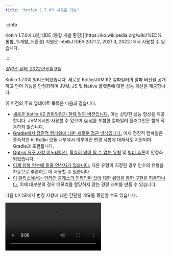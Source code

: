```yaml
---
title: "Kotlin 1.7.0의 새로운 기능"
---
```

:::info
<p>
   Kotlin 1.7.0에 대한 [IDE (통합 개발 환경)](https://ko.wikipedia.org/wiki/%ED% 통합_%개발_%환경) 지원은 IntelliJ IDEA 2021.2, 2021.3, 2022.1에서 사용할 수 있습니다.
</p>

:::

_[릴리스 날짜: 2022년 6월 9일](releases#release-details)_

Kotlin 1.7.0이 릴리스되었습니다. 새로운 Kotlin/JVM K2 컴파일러의 알파 버전을 공개하고 언어 기능을 안정화하며 JVM, JS 및 Native 플랫폼에 대한 성능 개선을 제공합니다.

이 버전의 주요 업데이트 목록은 다음과 같습니다.

* [새로운 Kotlin K2 컴파일러가 현재 알파 버전입니다.](#new-kotlin-k2-compiler-for-the-jvm-in-alpha) 이는 상당한 성능 향상을 제공합니다. JVM에서만 사용할 수 있으며 [kapt](kapt)를 포함한 컴파일러 플러그인은 함께 작동하지 않습니다.
* [Gradle에서 점진적 컴파일에 대한 새로운 접근 방식입니다.](#a-new-approach-to-incremental-compilation) 이제 점진적 컴파일은 종속적인 비 Kotlin 모듈 내부에서 이루어진 변경 사항에 대해서도 지원되며 Gradle과 호환됩니다.
* [Opt-in 요구 사항 어노테이션](#stable-opt-in-requirements), [확실히 널이 될 수 없는 유형](#stable-definitely-non-nullable-types) 및 [빌더 추론](#stable-builder-inference)이 안정화되었습니다.
* [이제 유형 인수에 밑줄 연산자가 있습니다.](#underscore-operator-for-type-arguments) 다른 유형이 지정된 경우 인수의 유형을 자동으로 추론하는 데 사용할 수 있습니다.
* [이 릴리스에서는 인라인 클래스의 인라인된 값에 대한 위임을 통한 구현을 허용합니다.](#allow-implementation-by-delegation-to-an-inlined-value-of-an-inline-class) 이제 대부분의 경우 메모리를 할당하지 않는 경량 래퍼를 만들 수 있습니다.

다음 비디오에서 변경 사항에 대한 간단한 개요를 확인할 수도 있습니다.

<video src="https://www.youtube.com/v/54WEfLKtCGk" title="What's new in Kotlin 1.7.0"/>

## JVM용 새로운 Kotlin K2 컴파일러(알파)

이 Kotlin 릴리스는 새로운 Kotlin K2 컴파일러의 **알파** 버전을 소개합니다. 새로운 컴파일러는 새로운 언어 기능 개발 속도를 높이고, Kotlin이 지원하는 모든 플랫폼을 통합하고, 성능을 개선하고, 컴파일러 확장에 대한 API를 제공하는 것을 목표로 합니다.

새로운 컴파일러와 그 이점에 대한 자세한 설명이 이미 게시되었습니다.

* [새로운 Kotlin 컴파일러로 가는 길](https://www.youtube.com/watch?v=iTdJJq_LyoY)
* [K2 컴파일러: 하향식 보기](https://www.youtube.com/watch?v=db19VFLZqJM)

새로운 K2 컴파일러의 알파 버전에서는 주로 성능 개선에 중점을 두었으며 JVM 프로젝트에서만 작동한다는 점을 지적하는 것이 중요합니다. Kotlin/JS, Kotlin/Native 또는 기타 멀티 플랫폼 프로젝트를 지원하지 않으며 [kapt](kapt)를 포함한 컴파일러 플러그인은 함께 작동하지 않습니다.

내부 프로젝트에서 일부 뛰어난 결과를 보여주는 벤치마크는 다음과 같습니다.

| 프로젝트       | 현재 Kotlin 컴파일러 성능 | 새로운 K2 Kotlin 컴파일러 성능 | 성능 향상 |
|---------------|-------------------------------------|------------------------------------|-------------------|
| Kotlin        | 2.2 KLOC/s                          | 4.8 KLOC/s                         | ~ x2.2            |
| YouTrack      | 1.8 KLOC/s                          | 4.2 KLOC/s                         | ~ x2.3            |
| IntelliJ IDEA | 1.8 KLOC/s                          | 3.9 KLOC/s                         | ~ x2.2            |
| Space         | 1.2 KLOC/s                          | 2.8 KLOC/s                         | ~ x2.3            |
:::note
KLOC/s 성능 수치는 컴파일러가 초당 처리하는 코드 줄 수(천 줄)를 나타냅니다.

JVM 프로젝트에서 성능 향상을 확인하고 이전 컴파일러의 결과와 비교할 수 있습니다. Kotlin K2 컴파일러를 활성화하려면 다음 컴파일러 옵션을 사용하십시오.

```bash
-Xuse-k2
```

또한 K2 컴파일러에는 [여러 버그 수정 사항이 포함되어 있습니다.](https://youtrack.jetbrains.com/issues/KT?q=tag:%20FIR-preview-qa%20%23Resolved) 이 목록에서 **상태: 열기**가 있는 문제도 실제로 K2에서 수정되었습니다.

다음 Kotlin 릴리스에서는 K2 컴파일러의 안정성을 개선하고 더 많은 기능을 제공할 예정이니 계속 지켜봐 주세요!

Kotlin K2 컴파일러에 성능 문제가 있는 경우 [문제 추적기에 보고해 주세요.](https://kotl.in/issue)

## 언어

Kotlin 1.7.0에서는 위임을 통한 구현과 유형 인수에 대한 새로운 밑줄 연산자를 지원합니다. 또한 이전 릴리스에서 미리 보기로 도입된 여러 언어 기능을 안정화합니다.

* [인라인 클래스의 인라인된 값에 대한 위임을 통한 구현](#allow-implementation-by-delegation-to-an-inlined-value-of-an-inline-class)
* [유형 인수에 대한 밑줄 연산자](#underscore-operator-for-type-arguments)
* [안정적인 빌더 추론](#stable-builder-inference)
* [안정적인 Opt-in 요구 사항](#stable-opt-in-requirements)
* [안정적인 확실히 널이 될 수 없는 유형](#stable-definitely-non-nullable-types)

### 인라인 클래스의 인라인된 값에 대한 위임을 통한 구현 허용

값 또는 클래스 인스턴스에 대한 경량 래퍼를 만들려면 모든 인터페이스 메서드를 직접 구현해야 합니다. 위임을 통한 구현은 이 문제를 해결하지만 1.7.0 이전에는 인라인 클래스에서 작동하지 않았습니다. 이 제한 사항이 제거되어 이제 대부분의 경우 메모리를 할당하지 않는 경량 래퍼를 만들 수 있습니다.

```kotlin
interface Bar {
    fun foo() = "foo"
}

@JvmInline
value class BarWrapper(val bar: Bar): Bar by bar

fun main() {
    val bw = BarWrapper(object: Bar {})
    println(bw.foo())
}
```

### 유형 인수에 대한 밑줄 연산자

Kotlin 1.7.0에서는 유형 인수에 대한 밑줄 연산자 `_`를 도입합니다. 다른 유형이 지정된 경우 이를 사용하여 유형 인수를 자동으로 추론할 수 있습니다.

```kotlin
abstract class SomeClass<T> {
    abstract fun execute(): T
}

class SomeImplementation : SomeClass<String>() {
    override fun execute(): String = "Test"
}

class OtherImplementation : SomeClass<Int>() {
    override fun execute(): Int = 42
}

object Runner {
    inline fun <reified S: SomeClass<T>, T> run(): T {
        return S::class.java.getDeclaredConstructor().newInstance().execute()
    }
}

fun main() {
    // T는 SomeImplementation이 SomeClass<String>에서 파생되었기 때문에 String으로 추론됩니다.
    val s = Runner.run<SomeImplementation, _>()
    assert(s == "Test")

    // T는 OtherImplementation이 SomeClass<Int>에서 파생되었기 때문에 Int로 추론됩니다.
    val n = Runner.run<OtherImplementation, _>()
    assert(n == 42)
}
```

변수 목록의 모든 위치에서 밑줄 연산자를 사용하여 유형 인수를 추론할 수 있습니다.

:::

### 안정적인 빌더 추론

빌더 추론은 일반 빌더 함수를 호출할 때 유용한 특수한 종류의 유형 추론입니다. 컴파일러가 람다 인수 내부의 다른 호출에 대한 유형 정보를 사용하여 호출의 유형 인수를 추론하는 데 도움이 됩니다.

1.7.0부터 일반 유형 추론이 `-Xenable-builder-inference` 컴파일러 옵션을 지정하지 않고는 유형에 대한 충분한 정보를 얻을 수 없는 경우 빌더 추론이 자동으로 활성화됩니다. 이 옵션은 [1.6.0에서 도입되었습니다.](whatsnew16#changes-to-builder-inference)

[사용자 지정 일반 빌더를 작성하는 방법을 알아보세요.](using-builders-with-builder-inference)

### 안정적인 Opt-in 요구 사항

[Opt-in 요구 사항](opt-in-requirements)이 이제 [안정적](components-stability)이며 추가 컴파일러 구성이 필요하지 않습니다.

1.7.0 이전에는 경고를 피하기 위해 opt-in 기능 자체에 인수 `-opt-in=kotlin.RequiresOptIn`이 필요했습니다. 더 이상 필요하지 않지만 컴파일러 인수 `-opt-in`을 사용하여 다른 어노테이션([모듈](opt-in-requirements#opt-in-a-module))에 대해 opt-in할 수 있습니다.

### 안정적인 확실히 널이 될 수 없는 유형

Kotlin 1.7.0에서 확실히 널이 될 수 없는 유형이 [안정](components-stability)으로 승격되었습니다. 일반 Java 클래스 및 인터페이스를 확장할 때 더 나은 상호 운용성을 제공합니다.

새로운 구문 `T & Any`를 사용하여 사용 사이트에서 일반 유형 매개변수를 확실히 널이 될 수 없는 것으로 표시할 수 있습니다. 구문 형식은 [교차 유형](https://en.wikipedia.org/wiki/Intersection_type)에 대한 표기법에서 비롯되었으며 이제 `&`의 왼쪽에 있는 널이 될 수 있는 상한이 있는 유형 매개변수와 오른쪽에 있는 널이 될 수 없는 `Any`로 제한됩니다.

```kotlin
fun <T> elvisLike(x: T, y: T & Any): T & Any = x ?: y

fun main() {
    // OK
    elvisLike<String>("", "").length
    // 오류: 'null'은 널이 아닌 유형의 값이 될 수 없습니다.
    elvisLike<String>("", null).length

    // OK
    elvisLike<String?>(null, "").length
    // 오류: 'null'은 널이 아닌 유형의 값이 될 수 없습니다.
    elvisLike<String?>(null, null).length
}
```

확실히 널이 될 수 없는 유형에 대해 자세히 알아보세요.
[이 KEEP](https://github.com/Kotlin/KEEP/blob/master/proposals/definitely-non-nullable-types)에서 확인하세요.

## Kotlin/JVM

이 릴리스는 Kotlin/JVM 컴파일러 및 새로운 컴파일러 옵션에 대한 성능 개선을 제공합니다. 또한 함수형 인터페이스 생성자에 대한 호출 가능한 참조가 안정화되었습니다. 1.7.0부터 Kotlin/JVM 컴파일의 기본 대상 버전은 `1.8`입니다.

* [컴파일러 성능 최적화](#compiler-performance-optimizations)
* [새로운 컴파일러 옵션 `-Xjdk-release`](#new-compiler-option-xjdk-release)
* [함수형 인터페이스 생성자에 대한 안정적인 호출 가능한 참조](#stable-callable-references-to-functional-interface-constructors)
* [JVM 대상 버전 1.6 제거](#removed-jvm-target-version-1-6)

### 컴파일러 성능 최적화

Kotlin 1.7.0에서는 Kotlin/JVM 컴파일러에 대한 성능 개선을 도입합니다. 벤치마크에 따르면 컴파일 시간이 Kotlin 1.6.0에 비해 [평균 10% 감소했습니다.](https://youtrack.jetbrains.com/issue/KT-48233/Switching-to-JVM-IR-backend-increases-compilation-time-by-more-t#focus=Comments-27-6114542.0-0) 예를 들어 인라인 함수를 많이 사용하는 프로젝트([`kotlinx.html`을 사용하는 프로젝트](https://youtrack.jetbrains.com/issue/KT-51416/Compilation-of-kotlinx-html-DSL-should-still-be-faster))는 바이트코드 후처리가 개선되어 더 빠르게 컴파일됩니다.

### 새로운 컴파일러 옵션: -Xjdk-release

Kotlin 1.7.0에서는 새로운 컴파일러 옵션 `-Xjdk-release`를 제공합니다. 이 옵션은 [javac의 명령줄 `--release` 옵션](http://openjdk.java.net/jeps/247)과 유사합니다. `-Xjdk-release` 옵션은 대상 바이트코드 버전을 제어하고 클래스 경로에 있는 JDK의 API를 지정된 Java 버전으로 제한합니다. 예를 들어 `kotlinc -Xjdk-release=1.8`은 종속성에 있는 JDK가 버전 9 이상이더라도 `java.lang.Module`을 참조할 수 없습니다.

:::note
이 옵션은 각 JDK 배포판에 대해 효과가 [보장되지 않습니다.](https://youtrack.jetbrains.com/issue/KT-29974)

:::

[이 YouTrack 티켓](https://youtrack.jetbrains.com/issue/KT-29974/Add-a-compiler-option-Xjdk-release-similar-to-javac-s-release-to)에 의견을 남겨주세요.

### 함수형 인터페이스 생성자에 대한 안정적인 호출 가능한 참조

함수형 인터페이스 생성자에 대한 [호출 가능한 참조](reflection#callable-references)가 이제 [안정](components-stability)적입니다. [생성자 함수가 있는 인터페이스에서 호출 가능한 참조를 사용하는 함수형 인터페이스로 마이그레이션하는 방법](fun-interfaces#migration-from-an-interface-with-constructor-function-to-a-functional-interface)을 알아보세요.

[YouTrack](https://youtrack.jetbrains.com/newissue?project=kt)에서 발견한 문제를 보고해주세요.

### JVM 대상 버전 1.6 제거

Kotlin/JVM 컴파일의 기본 대상 버전은 `1.8`입니다. `1.6` 대상이 제거되었습니다.

JVM 대상 1.8 이상으로 마이그레이션하세요. JVM 대상 버전을 업데이트하는 방법은 다음과 같습니다.

* [Gradle](gradle-compiler-options#attributes-specific-to-jvm)
* [Maven](maven#attributes-specific-to-jvm)
* [명령줄 컴파일러](compiler-reference#jvm-target-version)

## Kotlin/Native

Kotlin 1.7.0에는 Objective-C 및 Swift 상호 운용성에 대한 변경 사항과 이전 릴리스에서 도입된 기능을 안정화하는 기능이 포함되어 있습니다. 또한 새로운 메모리 관리자에 대한 성능 개선과 기타 업데이트가 제공됩니다.

* [새로운 메모리 관리자에 대한 성능 개선](#performance-improvements-for-the-new-memory-manager)
* [JVM 및 JS IR 백엔드를 사용한 통합 컴파일러 플러그인 ABI](#unified-compiler-plugin-abi-with-jvm-and-js-ir-backends)
* [독립 실행형 Android 실행 파일 지원](#support-for-standalone-android-executables)
* [Swift async/await와의 상호 운용성: `KotlinUnit` 대신 `Void` 반환](#interop-with-swift-async-await-returning-void-instead-of-kotlinunit)
* [Objective-C 브리지를 통한 선언되지 않은 예외 금지](#prohibited-undeclared-exceptions-through-objective-c-bridges)
* [개선된 CocoaPods 통합](#improved-cocoapods-integration)
* [Kotlin/Native 컴파일러 다운로드 URL 재정의](#overriding-the-kotlin-native-compiler-download-url)

### 새로운 메모리 관리자에 대한 성능 개선

:::note
새로운 Kotlin/Native 메모리 관리자는 [알파](components-stability) 단계입니다.
호환되지 않게 변경될 수 있으며 나중에 수동 마이그레이션이 필요할 수 있습니다.
[YouTrack](https://youtrack.jetbrains.com/issue/KT-48525)에서 의견을 보내주시면 감사하겠습니다.

:::

새로운 메모리 관리자는 여전히 알파 단계에 있지만 [안정](components-stability)화되고 있습니다.
이 릴리스는 특히 가비지 수집(GC)에서 새로운 메모리 관리자에 대한 상당한 성능 개선을 제공합니다. 특히 스윕 단계의 동시 구현은 [1.6.20에서 도입되었으며](whatsnew1620)
이제 기본적으로 활성화됩니다. 이를 통해 애플리케이션이 GC를 위해 일시 중지되는 시간을 줄일 수 있습니다. 새로운 GC 스케줄러는 특히 더 큰 힙에 대해 GC 빈도를 선택하는 데 더 능숙합니다.

또한 메모리 관리자의 구현 코드에서 적절한 최적화 수준과 링크 시간 최적화가 사용되도록 디버그 바이너리를 특별히 최적화했습니다. 이를 통해 벤치마크에서 디버그 바이너리의 실행 시간을 약 30% 단축할 수 있었습니다.

프로젝트에서 새로운 메모리 관리자를 사용하여 작동 방식을 확인하고 [YouTrack](https://youtrack.jetbrains.com/issue/KT-48525)에서 의견을 공유해주세요.

### JVM 및 JS IR 백엔드를 사용한 통합 컴파일러 플러그인 ABI

Kotlin 1.7.0부터 Kotlin Multiplatform Gradle 플러그인은 기본적으로 Kotlin/Native에 대한 포함 가능한 컴파일러 jar를 사용합니다. 이 [기능은 1.6.0에서 발표되었으며](whatsnew16#unified-compiler-plugin-abi-with-jvm-and-js-ir-backends)
실험적이었지만 이제 안정적이고 사용할 준비가 되었습니다.

이 개선 사항은 컴파일러 플러그인 개발 경험을 개선하므로 라이브러리 작성자에게 매우 유용합니다. 이 릴리스 이전에는 Kotlin/Native에 대해 별도의 아티팩트를 제공해야 했지만 이제 Native 및 기타 지원되는 플랫폼에 대해 동일한 컴파일러 플러그인 아티팩트를 사용할 수 있습니다.

:::note
이 기능은 플러그인 개발자가 기존 플러그인에 대해 마이그레이션 단계를 수행해야 할 수 있습니다.

이 [YouTrack 문제](https://youtrack.jetbrains.com/issue/KT-48595)에서 업데이트를 위해 플러그인을 준비하는 방법을 알아보세요.

### 독립 실행형 Android 실행 파일 지원

Kotlin 1.7.0은 Android Native 대상에 대한 표준 실행 파일 생성을 완벽하게 지원합니다.
[1.6.20에서 도입되었으며](whatsnew1620#support-for-standalone-android-executables) 이제 기본적으로 활성화됩니다.

Kotlin/Native가 공유 라이브러리를 생성할 때 이전 동작으로 롤백하려면 다음 설정을 사용하세요.

```kotlin
binaryOptions["androidProgramType"] = "nativeActivity"
```

### Swift async/await와의 상호 운용성: `KotlinUnit` 대신 `Void` 반환

Kotlin `suspend` 함수는 이제 Swift에서 `KotlinUnit` 대신 `Void` 유형을 반환합니다. 이는 Swift의 `async`/`await`와의 상호 운용성이 향상된 결과입니다. 이 기능은
[1.6.20에서 도입되었으며](whatsnew1620#interop-with-swift-async-await-returning-void-instead-of-kotlinunit) 이번 릴리스에서는 이 동작이 기본적으로 활성화됩니다.

더 이상 `kotlin.native.binary.unitSuspendFunctionObjCExport=proper` 속성을 사용하여 이러한 함수에 대한 적절한 유형을 반환할 필요가 없습니다.

### Objective-C 브리지를 통한 선언되지 않은 예외 금지

Swift/Objective-C 코드에서 Kotlin 코드를 호출하고(또는 그 반대로) 이 코드가 예외를 throw하는 경우 `@Throws` 어노테이션을 사용하여 언어 간 예외 전달을 명시적으로 허용하지 않는 한 예외가 발생한 코드에서 처리해야 합니다.

이전에는 Kotlin에 선언되지 않은 예외가 일부 경우에 한 언어에서 다른 언어로 "누출"될 수 있는 또 다른 의도하지 않은 동작이 있었습니다. Kotlin 1.7.0에서는 이 문제를 수정했으며 이제 이러한 경우 프로그램이 종료됩니다.

예를 들어 Kotlin에 `{ throw Exception() }` 람다가 있고 Swift에서 호출하는 경우 Kotlin 1.7.0에서는 예외가 Swift 코드에 도달하는 즉시 종료됩니다. 이전 Kotlin 버전에서는 이러한 예외가 Swift 코드로 누출될 수 있습니다.

`@Throws` 어노테이션은 이전과 같이 계속 작동합니다.

### 개선된 CocoaPods 통합

Kotlin 1.7.0부터 프로젝트에서 CocoaPods를 통합하려면 더 이상 `cocoapods-generate` 플러그인을 설치할 필요가 없습니다.

이전에는 예를 들어 Kotlin Multiplatform Mobile 프로젝트에서 [iOS 종속성](multiplatform-ios-dependencies#with-cocoapods)을 처리하기 위해 CocoaPods 종속성 관리자와 `cocoapods-generate` 플러그인을 모두 설치해야 했습니다.

이제 CocoaPods 통합 설정이 더 쉬워졌으며 Ruby 3 이상에서 `cocoapods-generate`를 설치할 수 없는 문제가 해결되었습니다. 이제 Apple M1에서 더 잘 작동하는 최신 Ruby 버전도 지원됩니다.

[초기 CocoaPods 통합](native-cocoapods#set-up-an-environment-to-work-with-cocoapods)을 설정하는 방법을 알아보세요.

### Kotlin/Native 컴파일러 다운로드 URL 재정의

Kotlin 1.7.0부터 Kotlin/Native 컴파일러에 대한 다운로드 URL을 사용자 지정할 수 있습니다. 이는 CI에서 외부 링크가 금지된 경우에 유용합니다.

기본 기본 URL `https://download.jetbrains.com/kotlin/native/builds`를 재정의하려면 다음 Gradle 속성을 사용하세요.

```none
kotlin.native.distribution.baseDownloadUrl=https://example.com
```

다운로더는 네이티브 버전과 대상 OS를 이 기본 URL에 추가하여 실제 컴파일러 배포를 다운로드하는지 확인합니다.

:::

## Kotlin/JS

Kotlin/JS는 [JS IR 컴파일러 백엔드](js-ir-compiler)와 함께 개발 경험을 향상시킬 수 있는 다른 업데이트를 받고 있습니다.

* [새로운 IR 백엔드에 대한 성능 개선](#performance-improvements-for-the-new-ir-backend)
* [IR을 사용할 때 멤버 이름에 대한 축소](#minification-for-member-names-when-using-ir)
* [IR 백엔드에서 폴리필을 통한 이전 브라우저 지원](#support-for-older-browsers-via-polyfills-in-the-ir-backend)
* [js 표현식에서 JavaScript 모듈을 동적으로 로드](#dynamically-load-javascript-modules-from-js-expressions)
* [JavaScript 테스트 러너에 대한 환경 변수 지정](#specify-environment-variables-for-javascript-test-runners)

### 새로운 IR 백엔드에 대한 성능 개선

이 릴리스에는 개발 경험을 개선해야 하는 몇 가지 주요 업데이트가 있습니다.

* Kotlin/JS의 점진적 컴파일 성능이 크게 향상되었습니다. JS 프로젝트를 빌드하는 데 시간이 덜 걸립니다. 이제 점진적 재빌드는 많은 경우에서 레거시 백엔드와 거의 동일해야 합니다.
* Kotlin/JS 최종 번들은 최종 아티팩트의 크기를 크게 줄였기 때문에 더 적은 공간을 필요로 합니다. 일부 대규모 프로젝트의 경우 프로덕션 번들 크기가 레거시 백엔드에 비해 최대 20%까지 감소했습니다.
* 인터페이스에 대한 유형 검사가 몇 배나 개선되었습니다.
* Kotlin은 더 높은 품질의 JS 코드를 생성합니다.

### IR을 사용할 때 멤버 이름에 대한 축소

Kotlin/JS IR 컴파일러는 이제 Kotlin 클래스 및 함수의 관계에 대한 내부 정보를 사용하여 함수, 속성 및 클래스의 이름을 단축하여 더 효율적인 축소를 적용합니다. 이렇게 하면 결과적으로 번들된 애플리케이션이 축소됩니다.

이러한 유형의 축소는 Kotlin/JS 애플리케이션을 프로덕션 모드로 빌드할 때 자동으로 적용되며 기본적으로 활성화됩니다. 멤버 이름 축소를 비활성화하려면 `-Xir-minimized-member-names` 컴파일러 플래그를 사용하세요.

```kotlin
kotlin {
    js(IR) {
        compilations.all {
            compileKotlinTask.kotlinOptions.freeCompilerArgs += listOf("-Xir-minimized-member-names=false")
        }
    }
}
```

### IR 백엔드에서 폴리필을 통한 이전 브라우저 지원

Kotlin/JS의 IR 컴파일러 백엔드에는 이제 레거시 백엔드와 동일한 폴리필이 포함되어 있습니다. 이를 통해 새 컴파일러로 컴파일된 코드가 Kotlin 표준 라이브러리에서 사용되는 ES2015의 모든 메서드를 지원하지 않는 이전 브라우저에서 실행될 수 있습니다. 프로젝트에서 실제로 사용되는 폴리필만 최종 번들에 포함되어 번들 크기에 대한 잠재적 영향을 최소화합니다.

이 기능은 IR 컴파일러를 사용할 때 기본적으로 활성화되며 구성할 필요가 없습니다.

### js 표현식에서 JavaScript 모듈을 동적으로 로드

JavaScript 모듈로 작업할 때 대부분의 애플리케이션은 [JavaScript 모듈 통합](js-modules)으로 덮여 있는 정적 가져오기를 사용합니다. 그러나 Kotlin/JS에는 애플리케이션에서 런타임 시 JavaScript 모듈을 동적으로 로드하는 메커니즘이 누락되었습니다.

Kotlin 1.7.0부터 JavaScript의 `import` 문이 `js` 블록에서 지원되므로 런타임 시 애플리케이션에 패키지를 동적으로 가져올 수 있습니다.

```kotlin
val myPackage = js("import('my-package')")
```

### JavaScript 테스트 러너에 대한 환경 변수 지정

Node.js 패키지 해결을 조정하거나 외부 정보를 Node.js 테스트에 전달하려면 이제 JavaScript 테스트 러너에서 사용하는 환경 변수를 지정할 수 있습니다. 환경 변수를 정의하려면 빌드 스크립트의 `testTask` 블록 내에서 키-값 쌍과 함께 `environment()` 함수를 사용합니다.

```kotlin
kotlin {
    js {
        nodejs {
            testTask {
                environment("key", "value")
            }
        }
    }
}
```

## 표준 라이브러리

Kotlin 1.7.0에서 표준 라이브러리는 다양한 변경 및 개선을 받았습니다. 새로운 기능을 도입하고, 실험적 기능을 안정화하고, Native, JS 및 JVM에 대한 명명된 캡처 그룹에 대한 지원을 통합합니다.

* [`min()` 및 `max()` 컬렉션 함수는 널이 될 수 없는 것으로 반환](#min-and-max-collection-functions-return-as-non-nullable)
* [특정 인덱스에서 정규 표현식 일치](#regular-expression-matching-at-specific-indices)
* [이전 언어 및 API 버전에 대한 확장된 지원](#extended-support-for-previous-language-and-api-versions)
* [리플렉션을 통한 어노테이션 액세스](#access-to-annotations-via-reflection)
* [안정적인 딥 재귀 함수](#stable-deep-recursive-functions)
* [기본 시간 소스에 대한 인라인 클래스를 기반으로 하는 시간 표시](#time-marks-based-on-inline-classes-for-default-time-source)
* [Java Optionals에 대한 새로운 실험적 확장 함수](#new-experimental-extension-functions-for-java-optionals)
* [JS 및 Native에서 명명된 캡처 그룹 지원](#support-for-named-capturing-groups-in-js-and-native)

### `min()` 및 `max()` 컬렉션 함수는 널이 될 수 없는 것으로 반환

[Kotlin 1.4.0](whatsnew14)에서 `min()` 및 `max()` 컬렉션 함수의 이름을 `minOrNull()` 및 `maxOrNull()`로 변경했습니다. 이러한 새로운 이름은 수신자 컬렉션이 비어 있는 경우 null을 반환하는 동작을 더 잘 반영합니다. 또한 Kotlin 컬렉션 API 전체에서 사용되는 명명 규칙과 함수의 동작을 일치시키는 데 도움이 되었습니다.

`minBy()`, `maxBy()`, `minWith()` 및 `maxWith()`도 마찬가지였으며 모두 Kotlin 1.4.0에서 *OrNull() 동의어를 얻었습니다. 이 변경의 영향을 받는 이전 함수는 점차적으로 더 이상 사용되지 않았습니다.

Kotlin 1.7.0에서는 원래 함수 이름을 다시 도입했지만 널이 될 수 없는 반환 유형을 사용합니다. 이제 새로운 `min()`, `max()` , `minBy()`, `maxBy()`, `minWith()` 및 `maxWith()` 함수는 컬렉션 요소를 엄격하게 반환하거나 예외를 throw합니다.

```kotlin
fun main() {
    val numbers = listOf<Int>()
    println(numbers.maxOrNull()) // "null"
    println(numbers.max()) // "Exception in... Collection is empty."
}
```

### 특정 인덱스에서 정규 표현식 일치

[1.5.30에서 도입된](whatsnew1530#matching-with-regex-at-a-particular-position) `Regex.matchAt()` 및 `Regex.matchesAt()` 함수가 이제 안정적입니다. 이 함수는 `String` 또는 `CharSequence`에서 특정 위치에 정규 표현식과 정확히 일치하는지 확인하는 방법을 제공합니다.

`matchesAt()`는 일치하는 항목을 확인하고 부울 결과를 반환합니다.

```kotlin
fun main() {
    val releaseText = "Kotlin 1.7.0 is on its way!"
    // 정규 표현식: 숫자 1개, 점, 숫자 1개, 점, 숫자 1개 이상
    val versionRegex = "\\d[.]\\d[.]\\d+".toRegex()

    println(versionRegex.matchesAt(releaseText, 0)) // "false"
    println(versionRegex.matchesAt(releaseText, 7)) // "true"
}
```

`matchAt()`는 일치하는 항목을 찾으면 반환하고, 그렇지 않으면 `null`을 반환합니다.

```kotlin
fun main() {
    val releaseText = "Kotlin 1.7.0 is on its way!"
    val versionRegex = "\\d[.]\\d[.]\\d+".toRegex()

    println(versionRegex.matchAt(releaseText, 0)) // "null"
    println(versionRegex.matchAt(releaseText, 7)?.value) // "1.7.0"
}
```

이 [YouTrack 문제](https://youtrack.jetbrains.com/issue/KT-34021)에 대한 의견을 보내주시면 감사하겠습니다.

### 이전 언어 및 API 버전에 대한 확장된 지원

광범위한 이전 Kotlin 버전에서 사용할 수 있도록 라이브러리를 개발하는 라이브러리 작성자를 지원하고 주요 Kotlin 릴리스의 빈도가 증가하는 문제를 해결하기 위해 이전 언어 및 API에 대한 지원을 확장했습니다.

Kotlin 1.7.0에서는 2개가 아닌 3개의 이전 언어 및 API 버전을 지원합니다. 즉, Kotlin 1.7.0은 Kotlin 버전 1.4.0까지의 라이브러리 개발을 지원합니다. 이전 버전과의 호환성에 대한 자세한 내용은 [호환성 모드](compatibility-modes)를 참조하세요.

### 리플렉션을 통한 어노테이션 액세스

처음 [1.6.0에서 도입된](whatsnew16#repeatable-annotations-with-runtime-retention-for-1-8-jvm-target) [`KAnnotatedElement.findAnnotations()`](https://kotlinlang.org/api/latest/jvm/stdlib/kotlin.reflect.full/find-annotations.html) 확장 함수가 이제 [안정적](components-stability)입니다. 이 [리플렉션](reflection) 함수는 개별적으로 적용되고 반복되는 어노테이션을 포함하여 요소의 지정된 유형에 대한 모든 어노테이션을 반환합니다.

```kotlin
@Repeatable
annotation class Tag(val name: String)

@Tag("First Tag")
@Tag("Second Tag")
fun taggedFunction() {
    println("I'm a tagged function!")
}

fun main() {
    val x = ::taggedFunction
    val foo = x as KAnnotatedElement
    println(foo.findAnnotations<Tag>()) // [@Tag(name=First Tag), @Tag(name=Second Tag)]
}
```

### 안정적인 딥 재귀 함수

딥 재귀 함수는 [Kotlin 1.4.0](https://blog.jetbrains.com/kotlin/2020/07/kotlin-1-4-rc-debugging-coroutines/#Defining_deep_recursive_functions_using_coroutines)부터 실험적 기능으로 제공되었으며 Kotlin 1.7.0에서는 이제 [안정적](components-stability)입니다. `DeepRecursiveFunction`을 사용하면 실제 호출 스택을 사용하는 대신 힙에 스택을 유지하는 함수를 정의할 수 있습니다. 이를 통해 매우 깊은 재귀 계산을 실행할 수 있습니다. 딥 재귀 함수를 호출하려면 `invoke`하세요.

이 예에서는 딥 재귀 함수를 사용하여 이진 트리의 깊이를 재귀적으로 계산합니다. 이 샘플 함수는 100,000번 재귀적으로 호출하지만 `StackOverflowError`가 throw되지 않습니다.

```kotlin
class Tree(val left: Tree?, val right: Tree?)

val calculateDepth = DeepRecursiveFunction<Tree?, Int> { t `->`
    if (t == null) 0 else maxOf(
        callRecursive(t.left),
        callRecursive(t.right)
    ) + 1
}

fun main() {
    // 깊이가 100,000인 트리 생성
    val deepTree = generateSequence(Tree(null, null)) { prev `->`
        Tree(prev, null)
    }.take(100_000).last()

    println(calculateDepth(deepTree)) // 100000
}
```

재귀 깊이가 1000번 호출을 초과하는 코드에서 딥 재귀 함수를 사용하는 것을 고려하세요.

### 기본 시간 소스에 대한 인라인 클래스를 기반으로 하는 시간 표시

Kotlin 1.7.0에서는 `TimeSource.Monotonic`에서 반환된 시간 표시를 인라인 값 클래스로 변경하여 시간 측정 기능의 성능을 개선합니다. 즉, `markNow()`, `elapsedNow()` , `measureTime()` 및 `measureTimedValue()`와 같은 함수를 호출하면 `TimeMark` 인스턴스에 대한 래퍼 클래스가 할당되지 않습니다. 특히 핫 경로의 일부인 코드 조각을 측정할 때 측정의 성능 영향을 최소화하는 데 도움이 될 수 있습니다.

```kotlin
@OptIn(ExperimentalTime::class)
fun main() {
    val mark = TimeSource.Monotonic.markNow() // 반환된 `TimeMark`는 인라인 클래스입니다.
    val elapsedDuration = mark.elapsedNow()
}
```

:::note
이 최적화는 `TimeMark`를 얻은 시간 소스가 `TimeSource.Monotonic`인 것으로 정적으로 알려진 경우에만 사용할 수 있습니다.

:::

### Java Optionals에 대한 새로운 실험적 확장 함수

Kotlin 1.7.0에는 Java에서 `Optional` 클래스 작업을 간소화하는 새로운 편의 함수가 제공됩니다. 이러한 새로운 함수를 사용하여 JVM에서 선택적 객체를 래핑 해제하고 변환하고 Java API 작업을 더 간결하게 만들 수 있습니다.

`getOrNull()`, `getOrDefault()` 및 `get
